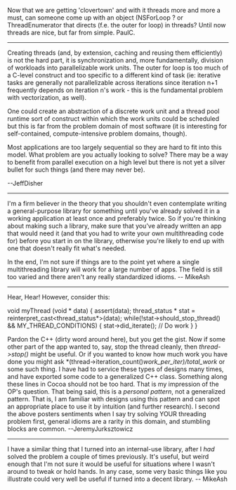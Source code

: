 Now that we are getting 'clovertown' and with it threads more and more a must, can someone come up with an object (NSForLoop  ? or ThreadEnumerator that directs (f.e. the outer for loop) in threads? Until now threads are nice, but far from simple.  PaulC.

----

Creating threads (and, by extension, caching and reusing them efficiently) is not the hard part, it is synchronization and, more fundamentally, division of workloads into parallelizable work units.  The outer for loop is too much of a C-level construct and too specific to a different kind of task (ie:  iterative tasks are generally not parallelizable across iterations since iteration n+1 frequently depends on iteration n's work - this is the fundamental problem with vectorization, as well).

One could create an abstraction of a discrete work unit and a thread pool runtime sort of construct within which the work units could be scheduled but this is far from the problem domain of most software (it is interesting for self-contained, compute-intensive problem domains, though).

Most applications are too largely sequential so they are hard to fit into this model.  What problem are you actually looking to solve?  There may be a way to benefit from parallel execution on a high level but there is not yet a silver bullet for such things (and there may never be).

--JeffDisher

----

I'm a firm believer in the theory that you shouldn't even contemplate writing a general-purpose library for something until you've already solved it in a working application at least once and preferably twice. So if you're thinking about making such a library, make sure that you've already written an app that would need it (and that you had to write your own multithreading code for) before you start in on the library, otherwise you're likely to end up with one that doesn't really fit what's needed.

In the end, I'm not sure if things are to the point yet where a single multithreading library will work for a large number of apps. The field is still too varied and there aren't any really standardized idioms. -- MikeAsh

----

Hear, Hear! However, consider this:

    
void myThread (void * data)
{
    assert(data);
    thread_status * stat = reinterpret_cast<thread_status*>(data);
    while(!stat->should_stop_thread() && MY_THREAD_CONDITIONS)
    {
        stat->did_iterate();
        // Do work
    }
}


Pardon the C++ (dirty word around here), but you get the gist. Now if some other part of the app wanted to, say, stop the thread cleanly, then *thread->stop()* might be useful. Or if you wanted to know how much work you have done you might ask *(thread->iteration_count()*work_per_iter)/total_work* or some such thing. I have had to service these types of designs many times, and have exported some code to a generalized C++ class. Something along these lines in Cocoa should not be too hard. That is my impression of the OP's question. That being said, this is a *personal pattern*, not a generalized pattern. That is, I am familiar with designs using this pattern and can spot an appropriate place to use it by intuition (and further research). I second the above posters sentiments when I say try solving YOUR threading problem first, general idioms are a rarity in this domain, and stumbling blocks are common. --JeremyJurksztowicz

----
I have a similar thing that I turned into an internal-use library, after I *had* solved the problem a couple of times previously. It's useful, but weird enough that I'm not sure it would be useful for situations where I wasn't around to tweak or hold hands. In any case, some very basic things like you illustrate could very well be useful if turned into a decent library. -- MikeAsh

